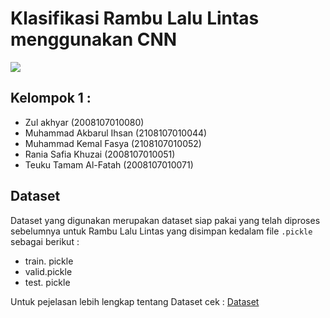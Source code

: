  # Klasifikasi Rambu Lalu Lintas menggunakan CNN 

<img src="https://blog.way.com/wp-content/uploads/2022/08/Traffic-Signs-and-Their-Meanings.jpg">

## Kelompok 1 :
- Zul akhyar (2008107010080)
- Muhammad Akbarul Ihsan (2108107010044)
- Muhammad Kemal Fasya (2108107010052)
- Rania Safia Khuzai (2008107010051)
- Teuku Tamam Al-Fatah (2008107010071)

## Dataset
Dataset yang digunakan merupakan dataset siap pakai yang telah diproses sebelumnya untuk Rambu Lalu Lintas yang disimpan kedalam file `.pickle` sebagai berikut :

- train. pickle
- valid.pickle
- test. pickle

Untuk pejelasan lebih lengkap tentang Dataset cek : [Dataset](https://www.kaggle.com/datasets/valentynsichkar/traffic-signs-preprocessed) 